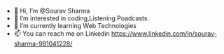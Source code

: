 - 👋 Hi, I’m @Sourav Sharma
- 👀 I’m interested in coding,Listening Poadcasts.
- 🌱 I’m currently learning Web Technologies
- 📫 You can reach me on Linkedin https://www.linkedin.com/in/sourav-sharma-981041228/

<!---
Sourav5harma/Sourav5harma is a ✨ special ✨ repository because its `README.md` (this file) appears on your GitHub profile.
You can click the Preview link to take a look at your changes.
--->
